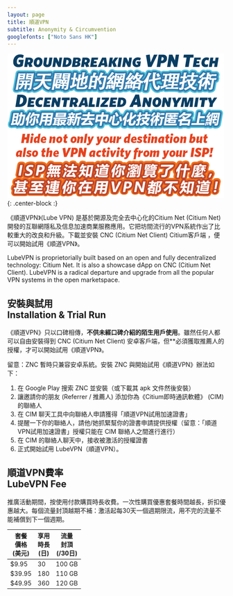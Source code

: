 ```yaml
---
layout: page
title: 順道VPN
subtitle: Anonymity & Circumvention
googlefonts: ["Noto Sans HK"]
---
```


![LubeVPN](/img/ads.png "Groundbreaking VPN Tech"){: .center-block :}

《順道VPN》(Lube VPN) 是基於開源及完全去中心化的Citium Net (Citium Net) 開發的互聯網隱私及信息加速商業服務應用。它把坊間流行的VPN系統作出了比較重大的改良和升級。下載並安裝 CNC (Citium Net Client) Citium客戶端 ，便可以開始試用《順道VPN》。

LubeVPN is proprietorially built based on an open and fully decentralized technology: Citium Net. It is also a showcase dApp on CNC (Citium Net Client). LubeVPN is a radical departure and upgrade from all the popular VPN systems in the open marketspace.

## 安裝與試用<br>Installation & Trial Run

《順道VPN》只以口碑相傳，**不供未經口碑介紹的陌生用戶使用**。雖然任何人都可以自由安裝得到 CNC (Citium Net Client) 安卓客戶端，但**必須獲取推薦人的授權，才可以開始試用《順道VPN》。

留意：ZNC 暫時只兼容安卓系統。安裝 ZNC 與開始試用《順道VPN》辦法如下：

 1. 在 Google Play 搜索 ZNC 並安裝（或下載其 apk 文件然後安裝）
 2. 讓邀請你的朋友 (Referrer / 推薦人) 添加你為《Citium即時通訊軟體》 (CIM) 的聯絡人
 3. 在 CIM 聊天工具中向聯絡人申請獲得「順道VPN試用加速證書」
 4. 提醒一下你的聯絡人，請他/她抓緊幫你的證書申請提供授權（留意：「順道VPN試用加速證書」授權只能在 CIM 聯絡人之間進行進行）
 5. 在 CIM 的聯絡人聊天中，接收被激活的授權證書
 6. 正式開始試用 LubeVPN（順道VPN）。

## 順道VPN費率<br>LubeVPN Fee

推廣活動期間，按使用付款購買時長收費。一次性購買優惠套餐時間越長，折扣優惠越大。每個流量封頂越期不補：激活起每30天一個週期限流，用不完的流量不能補償到下一個週期。

| 套餐<br>價格<br>(美元) | 享用<br>時長<br>(日)  | 流量<br>封頂<br>(/30日) |
|--|--|--|
| $9.95 | 30 | 100 GB |
| $39.95 | 180 | 110 GB |
| $49.95 | 360 | 120 GB |
